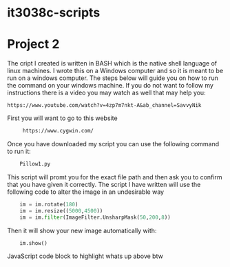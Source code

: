 # it3038c-scripts

Project 2
========


The cript I created is written in BASH which is the native shell language of linux machines. I wrote this on 
a Windows computer and so it is meant to be run on a windows computer. The steps below will guide you on how to run the command on your windows machine.
If you do not want to follow my instructions there is a video you may watch as well that may help you: 

```http
https://www.youtube.com/watch?v=4zp7m7nkt-A&ab_channel=SavvyNik
```

First you will want to go to this website
```html
     https://www.cygwin.com/
```
Once you have downloaded my script you can use the following command to run it:
```python
    Pillow1.py
```
This script will promt you for the exact file path and then ask you to confirm that you have given it correctly.
The script I have written will use the following code to alter the image in an undesirable way
```python
    im = im.rotate(180)
    im = im.resize((5000,4500))
    im = im.filter(ImageFilter.UnsharpMask(50,200,8))
```
Then it will show your new image automatically with:
```python
    im.show()
```
JavaScript code block to highlight whats up above btw

